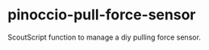 pinoccio-pull-force-sensor
==========================

ScoutScript function to manage a diy pulling force sensor.

